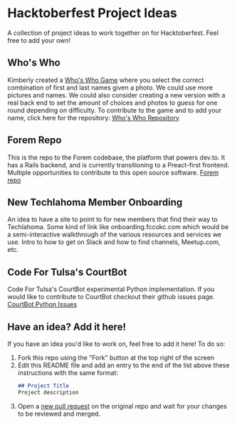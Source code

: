 # Hacktoberfest Project Ideas
A collection of project ideas to work together on for Hacktoberfest. Feel free to add your own!

## Who's Who
Kimberly created a [Who's Who Game](https://whos-who.fccokc.com) where you select the correct combination of first and last names given a photo. We could use more pictures and names. We could also consider creating a new version with a real back end to set the amount of choices and photos to guess for one round depending on difficulty. To contribute to the game and to add your name, click here for the repository: [Who's Who Repository](https://github.com/FreeCodeCampOKC/techlahoma-whos-who)

## Forem Repo
This is the repo to the Forem codebase, the platform that powers dev.to. It has a Rails backend, and is currently transitioning to a Preact-first frontend. Multiple opportunities to contribute to this open source software. [Forem repo](https://github.com/forem/forem)

## New Techlahoma Member Onboarding
An idea to have a site to point to for new members that find their way to Techlahoma. Some kind of link like onboarding.fccokc.com which would be a semi-interactive walkthrough of the various resources and services we use. Intro to how to get on Slack and how to find channels, Meetup.com, etc.

## Code For Tulsa's CourtBot
Code For Tulsa's CourtBot experimental Python implementation. If you would like to contribute to CourtBot checkout their github issues page. [CourtBot Python Issues](https://github.com/codefortulsa/courtbot-python/issues)
## Have an idea? Add it here!
If you have an idea you'd like to work on, feel free to add it here! To do so:
1. Fork this repo using the "Fork" button at the top right of the screen
2. Edit this README file and add an entry to the end of the list above these instructions with the same format:
    ```md
    ## Project Title
    Project description
    ```
3. Open a [new pull request](https://github.com/FreeCodeCampOKC/hacktoberfest-project-ideas/compare) on the original repo and wait for your changes to be reviewed and merged.
